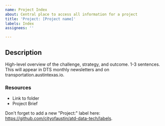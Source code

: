 ```yaml
---
name: Project Index
about: Central place to access all information for a project
title: 'Project: [Project name]'
labels: Index
assignees: ''

---
```


## Description
High-level overview of the challenge, strategy, and outcome. 1-3 sentences. This will appear in DTS monthly newsletters and on transportation.austintexas.io.  

<!-- Information below this line will not be pulled on to the website -->
### Resources
- Link to folder 
- Project Brief

Don't forget to add a new "Project:" label here: https://github.com/cityofaustin/atd-data-tech/labels.
